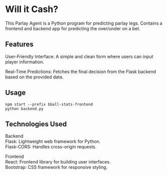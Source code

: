 # Will it Cash?

This Parlay Agent is a Python program for predicting parlay legs. Contains a frontend and backend app for predicting the over/under on a bet.

## Features

User-Friendly Interface: A simple and clean form where users can input player information.

Real-Time Predictions: Fetches the final decision from the Flask backend based on the provided data.

## Usage

```console
npm start --prefix bball-stats-frontend
python backend.py
```

## Technologies Used
Backend\
Flask: Lightweight web framework for Python.\
Flask-CORS: Handles cross-origin requests.

Frontend\
React: Frontend library for building user interfaces.\
Bootstrap: CSS framework for responsive styling.